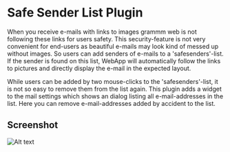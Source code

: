 Safe Sender List Plugin
=================================

When you receive e-mails with links to images grammm web is not following these links for users safety. This security-feature is not very convenient for end-users as beautiful e-mails may look kind of messed up without images. So users can add senders of e-mails to a 'safesenders'-list. If the sender is found on this list, WebApp will automatically follow the links to pictures and directly display the e-mail in the expected layout.

While users can be added by two mouse-clicks to the 'safesenders'-list, it is not so easy to remove them from the list again. This plugin adds a widget to the mail settings which shows an dialog listing all e-mail-addresses in the list. Here you can remove e-mail-addresses added by accident to the list.

Screenshot
----------

![Alt text](/img/SafeSenderList.png?raw=true "Safe Sender List")

